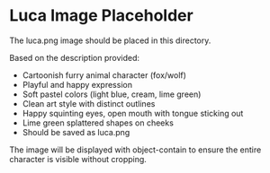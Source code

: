 # Luca Image Placeholder

The luca.png image should be placed in this directory.

Based on the description provided:
- Cartoonish furry animal character (fox/wolf)
- Playful and happy expression
- Soft pastel colors (light blue, cream, lime green)
- Clean art style with distinct outlines
- Happy squinting eyes, open mouth with tongue sticking out
- Lime green splattered shapes on cheeks
- Should be saved as luca.png

The image will be displayed with object-contain to ensure the entire character is visible without cropping.

